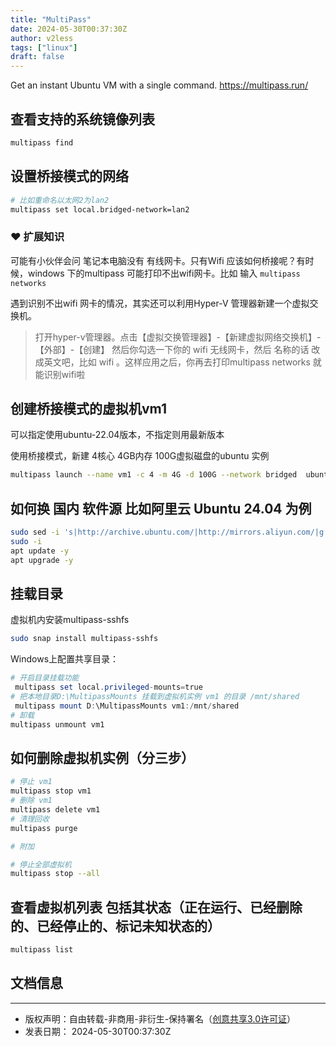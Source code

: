 ```yaml
---
title: "MultiPass"
date: 2024-05-30T00:37:30Z
author: v2less
tags: ["linux"]
draft: false
---
```

Get an instant Ubuntu VM with a single command.
<https://multipass.run/>

## 查看支持的系统镜像列表
```bash
multipass find
```
## 设置桥接模式的网络
```bash
# 比如重命名以太网2为lan2
multipass set local.bridged-network=lan2
```
### ❤️ 扩展知识
可能有小伙伴会问 笔记本电脑没有 有线网卡。只有Wifi 应该如何桥接呢？有时候，windows 下的multipass 可能打印不出wifi网卡。比如 输入 `multipass networks`

遇到识别不出wifi 网卡的情况，其实还可以利用Hyper-V 管理器新建一个虚拟交换机。

>打开hyper-v管理器。点击【虚拟交换管理器】-【新建虚拟网络交换机】-【外部】-【创建】 然后你勾选一下你的 wifi 无线网卡，然后 名称的话 改成英文吧，比如 wifi 。这样应用之后，你再去打印multipass networks 就能识别wifi啦

## 创建桥接模式的虚拟机vm1

可以指定使用ubuntu-22.04版本，不指定则用最新版本

使用桥接模式，新建 4核心 4GB内存 100G虚拟磁盘的ubuntu 实例
```bash
multipass launch --name vm1 -c 4 -m 4G -d 100G --network bridged  ubuntu-22.04
```
## 如何换 国内 软件源 比如阿里云 Ubuntu 24.04 为例
```bash
sudo sed -i 's|http://archive.ubuntu.com/|http://mirrors.aliyun.com/|g' /etc/apt/sources.list.d/ubuntu.sources
sudo -i
apt update -y
apt upgrade -y
```
## 挂载目录
虚拟机内安装multipass-sshfs
```bash
sudo snap install multipass-sshfs
```
Windows上配置共享目录：
```PowerShell
# 开启目录挂载功能
 multipass set local.privileged-mounts=true
# 把本地目录D:\MultipassMounts 挂载到虚拟机实例 vm1 的目录 /mnt/shared
 multipass mount D:\MultipassMounts vm1:/mnt/shared
# 卸载
multipass unmount vm1
```

## 如何删除虚拟机实例（分三步）
```bash
# 停止 vm1
multipass stop vm1
# 删除 vm1
multipass delete vm1
# 清理回收
multipass purge

# 附加

# 停止全部虚拟机
multipass stop --all
```
## 查看虚拟机列表 包括其状态（正在运行、已经删除的、已经停止的、标记未知状态的）
```bash
multipass list
```





## 文档信息
---
- 版权声明：自由转载-非商用-非衍生-保持署名（[创意共享3.0许可证](https://creativecommons.org/licenses/by-nc-nd/3.0/deed.zh)）
- 发表日期： 2024-05-30T00:37:30Z
